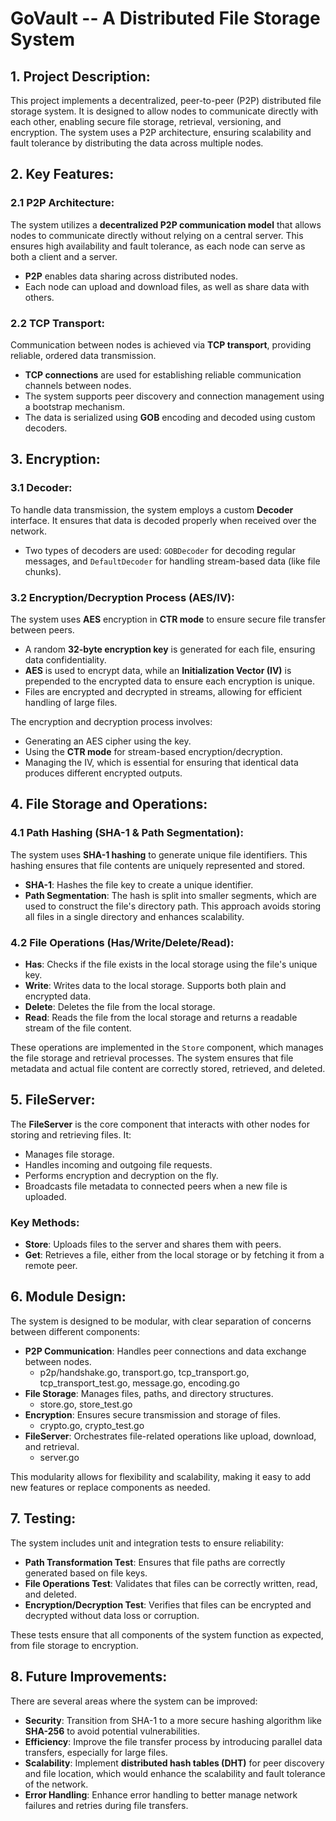 # GoVault -- A Distributed File Storage System

## 1. Project Description:

This project implements a decentralized, peer-to-peer (P2P) distributed file storage system. It is designed to allow nodes to communicate directly with each other, enabling secure file storage, retrieval, versioning, and encryption. The system uses a P2P architecture, ensuring scalability and fault tolerance by distributing the data across multiple nodes.

## 2. Key Features:

### 2.1 P2P Architecture:
The system utilizes a **decentralized P2P communication model** that allows nodes to communicate directly without relying on a central server. This ensures high availability and fault tolerance, as each node can serve as both a client and a server.

- **P2P** enables data sharing across distributed nodes.
- Each node can upload and download files, as well as share data with others.

### 2.2 TCP Transport:
Communication between nodes is achieved via **TCP transport**, providing reliable, ordered data transmission.

- **TCP connections** are used for establishing reliable communication channels between nodes.
- The system supports peer discovery and connection management using a bootstrap mechanism.
- The data is serialized using **GOB** encoding and decoded using custom decoders.

## 3. Encryption:

### 3.1 Decoder:
To handle data transmission, the system employs a custom **Decoder** interface. It ensures that data is decoded properly when received over the network.

- Two types of decoders are used: `GOBDecoder` for decoding regular messages, and `DefaultDecoder` for handling stream-based data (like file chunks).

### 3.2 Encryption/Decryption Process (AES/IV):
The system uses **AES** encryption in **CTR mode** to ensure secure file transfer between peers.

- A random **32-byte encryption key** is generated for each file, ensuring data confidentiality.
- **AES** is used to encrypt data, while an **Initialization Vector (IV)** is prepended to the encrypted data to ensure each encryption is unique.
- Files are encrypted and decrypted in streams, allowing for efficient handling of large files.

The encryption and decryption process involves:
- Generating an AES cipher using the key.
- Using the **CTR mode** for stream-based encryption/decryption.
- Managing the IV, which is essential for ensuring that identical data produces different encrypted outputs.

## 4. File Storage and Operations:

### 4.1 Path Hashing (SHA-1 & Path Segmentation):
The system uses **SHA-1 hashing** to generate unique file identifiers. This hashing ensures that file contents are uniquely represented and stored.

- **SHA-1**: Hashes the file key to create a unique identifier.
- **Path Segmentation**: The hash is split into smaller segments, which are used to construct the file's directory path. This approach avoids storing all files in a single directory and enhances scalability.

### 4.2 File Operations (Has/Write/Delete/Read):
- **Has**: Checks if the file exists in the local storage using the file's unique key.
- **Write**: Writes data to the local storage. Supports both plain and encrypted data.
- **Delete**: Deletes the file from the local storage.
- **Read**: Reads the file from the local storage and returns a readable stream of the file content.

These operations are implemented in the `Store` component, which manages the file storage and retrieval processes. The system ensures that file metadata and actual file content are correctly stored, retrieved, and deleted.

## 5. FileServer:
The **FileServer** is the core component that interacts with other nodes for storing and retrieving files. It:
- Manages file storage.
- Handles incoming and outgoing file requests.
- Performs encryption and decryption on the fly.
- Broadcasts file metadata to connected peers when a new file is uploaded.

### Key Methods:
- **Store**: Uploads files to the server and shares them with peers.
- **Get**: Retrieves a file, either from the local storage or by fetching it from a remote peer.

## 6. Module Design:
The system is designed to be modular, with clear separation of concerns between different components:

- **P2P Communication**: Handles peer connections and data exchange between nodes.
  - p2p/handshake.go, transport.go, tcp_transport.go, tcp_transport_test.go, message.go, encoding.go
- **File Storage**: Manages files, paths, and directory structures.
  - store.go, store_test.go
- **Encryption**: Ensures secure transmission and storage of files.
  - crypto.go, crypto_test.go
- **FileServer**: Orchestrates file-related operations like upload, download, and retrieval.
  - server.go

This modularity allows for flexibility and scalability, making it easy to add new features or replace components as needed.

## 7. Testing:
The system includes unit and integration tests to ensure reliability:

- **Path Transformation Test**: Ensures that file paths are correctly generated based on file keys.
- **File Operations Test**: Validates that files can be correctly written, read, and deleted.
- **Encryption/Decryption Test**: Verifies that files can be encrypted and decrypted without data loss or corruption.

These tests ensure that all components of the system function as expected, from file storage to encryption.

## 8. Future Improvements:
There are several areas where the system can be improved:

- **Security**: Transition from SHA-1 to a more secure hashing algorithm like **SHA-256** to avoid potential vulnerabilities.
- **Efficiency**: Improve the file transfer process by introducing parallel data transfers, especially for large files.
- **Scalability**: Implement **distributed hash tables (DHT)** for peer discovery and file location, which would enhance the scalability and fault tolerance of the network.
- **Error Handling**: Enhance error handling to better manage network failures and retries during file transfers.
